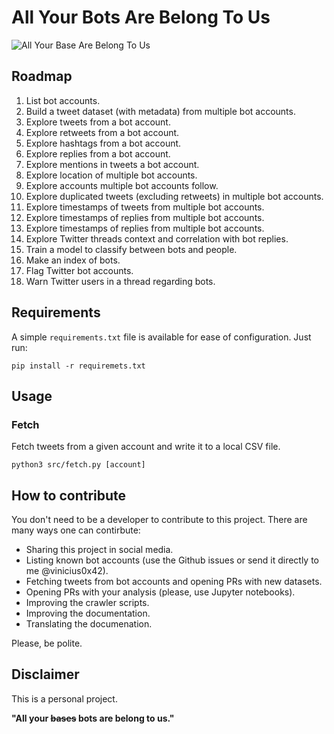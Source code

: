 # All Your Bots Are Belong To Us

![All Your Base Are Belong To Us](https://upload.wikimedia.org/wikipedia/en/0/03/Aybabtu.png)

## Roadmap

1. List bot accounts.
1. Build a tweet dataset (with metadata) from multiple bot accounts.
1. Explore tweets from a bot account.
1. Explore retweets from a bot account.
1. Explore hashtags from a bot account.
1. Explore replies from a bot account.
1. Explore mentions in tweets a bot account.
1. Explore location of multiple bot accounts.
1. Explore accounts multiple bot accounts follow.
1. Explore duplicated tweets (excluding retweets) in multiple bot accounts.
1. Explore timestamps of tweets from multiple bot accounts.
1. Explore timestamps of replies from multiple bot accounts.
1. Explore timestamps of replies from multiple bot accounts.
1. Explore Twitter threads context and correlation with bot replies.
1. Train a model to classify between bots and people.
1. Make an index of bots.
1. Flag Twitter bot accounts.
1. Warn Twitter users in a thread regarding bots.

## Requirements

A simple `requirements.txt` file is available for ease of configuration. Just run:

```
pip install -r requiremets.txt
```

## Usage

### Fetch

Fetch tweets from a given account and write it to a local CSV file.


```
python3 src/fetch.py [account]
```

## How to contribute

You don't need to be a developer to contribute to this project. There are many ways one can contirbute:

* Sharing this project in social media.
* Listing known bot accounts (use the Github issues or send it directly to me @vinicius0x42).
* Fetching tweets from bot accounts and opening PRs with new datasets.
* Opening PRs with your analysis (please, use Jupyter notebooks).
* Improving the crawler scripts.
* Improving the documentation.
* Translating the documenation.

Please, be polite.

## Disclaimer

This is a personal project.

**"All your ~~bases~~ bots are belong to us."**
